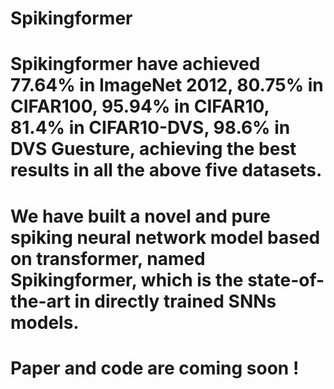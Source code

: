 # Spikingformer
# Spikingformer have achieved 77.64% in ImageNet 2012, 80.75% in CIFAR100, 95.94% in CIFAR10, 81.4% in CIFAR10-DVS, 98.6% in DVS Guesture, achieving the best results in all the above five datasets. 
# We have built a novel and pure spiking neural network model based on transformer, named Spikingformer, which is the state-of-the-art in directly trained SNNs models. 
# Paper and code are coming soon !
